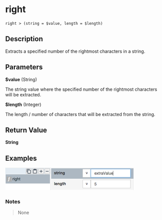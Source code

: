 # right

	right > (string = $value, length = $length)

## Description

Extracts a specified number of the rightmost characters in a string.

## Parameters

**$value** (String)

The string value where the specified number of the rightmost characters will be extracted.

**$length** (Integer)

The length / number of characters that will be extracted from the string.

## Return Value

**String**

## Examples

![](right.png?raw=true)

### Notes
> None

